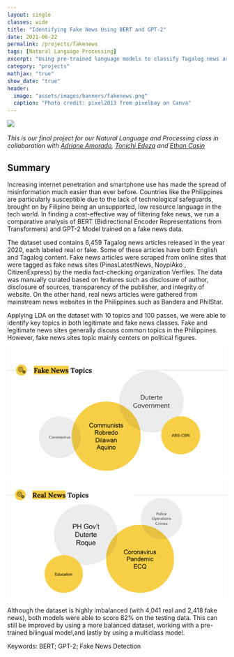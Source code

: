 ```yaml
---
layout: single
classes: wide
title: "Identifying Fake News Using BERT and GPT-2"
date: 2021-06-22
permalink: /projects/fakenews
tags: [Natural Language Processing]
excerpt: "Using pre-trained language models to classify Tagalog news articles."
category: "projects"
mathjax: "true"
show_date: "true"
header:
  image: "assets/images/banners/fakenews.png"
  caption: "Photo credit: pixel2013 from pixelbay on Canva"
---
```


[![](https://img.shields.io/badge/Google_Drive-View_Report-4285F4?logo=googledrive)](https://drive.google.com/file/d/119-bX4so3EGVlUw9dOrDOkE8xPvH5Hcu/view?usp=sharing)


*This is our final project for our Natural Language and Processing class in collaboration with [Adriane Amorado](https://www.linkedin.com/in/adrianemikko/), [Tonichi Edeza](https://www.linkedin.com/in/joseantonioedeza/) and [Ethan Casin](https://www.linkedin.com/in/ethancasin/)*

## Summary

Increasing internet penetration and smartphone use has made the spread of misinformation much easier than ever before. Countries like the Philippines are particularly susceptible due to the lack of technological safeguards, brought on by Filipino being an unsupported, low resource language in the tech world. In finding a cost-effective way of filtering fake news, we run a comparative analysis of BERT (Bidirectional Encoder Representations from Transformers) and GPT-2 Model trained on a fake news data.

The dataset used contains 6,459 Tagalog news articles released in the year 2020, each labeled real or fake. Some of these articles have both English and Tagalog content. Fake news articles were scraped from online sites that were tagged as fake news sites (PinasLatestNews, NoypiAko , CitizenExpress) by the media fact-checking organization Verfiles. The data was manually curated based on features such as disclosure of author, disclosure of sources, transparency of the publisher, and integrity of website. On the other hand, real news articles were gathered from mainstream news websites in the Philippines such as Bandera and PhilStar. 

Applying LDA on the dataset with 10 topics and 100 passes, we were able to identify key topics in both legitimate and fake news classes. Fake and legitimate news sites generally discuss common topics in the Philippines. However, fake news sites topic mainly centers on political figures.

![](/assets/images/fakenews.png)
![](/assets/images/realnews.jpg)



Although the dataset is highly imbalanced (with 4,041 real and 2,418 fake news), both models were able to score 82% on the testing data. This can still be improved by using a more balanced dataset, working with a pre-trained bilingual model,and lastly by using a multiclass model.



Keywords: BERT; GPT-2; Fake News Detection
